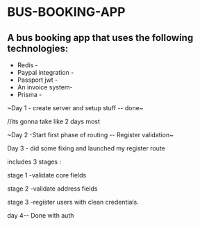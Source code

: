 # BUS-BOOKING-APP

## A bus booking app that uses the following technologies:
* Redis -
* Paypal integration -
* Passport jwt -
* An invoice system-
* Prisma -

~Day 1 - create server and setup stuff -- done~

//its gonna take like 2 days most

~Day 2 -Start first phase of routing -- Register validation~


Day 3 - did some fixing and launched my register route

includes 3 stages :


stage 1 -validate core fields 

stage 2 -validate address fields 


stage 3 -register users with clean credentials.


day 4-- Done with auth
